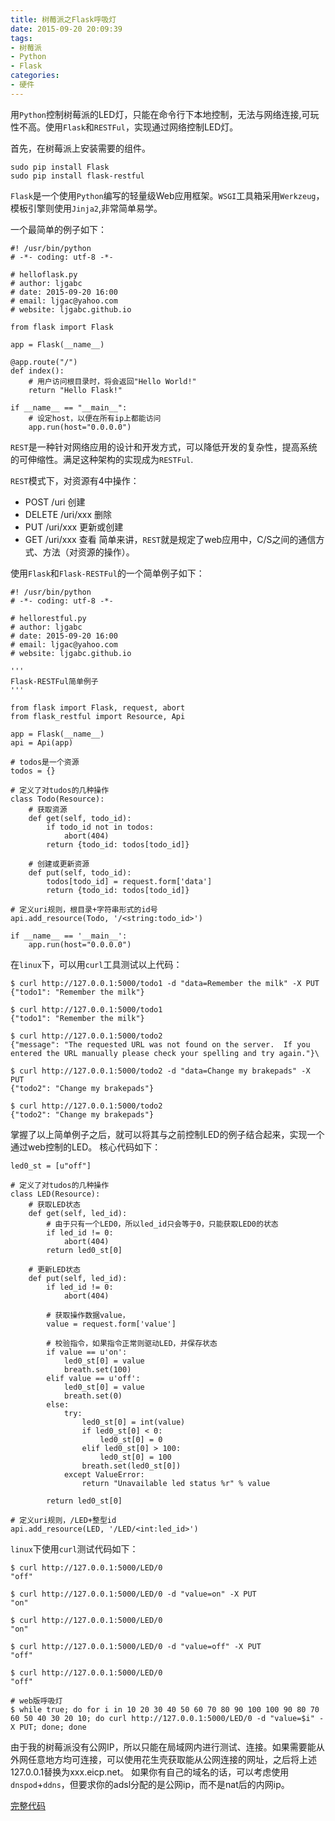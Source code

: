```yaml
---
title: 树莓派之Flask呼吸灯
date: 2015-09-20 20:09:39
tags: 
- 树莓派 
- Python
- Flask
categories: 
- 硬件
---
```


用`Python`控制树莓派的LED灯，只能在命令行下本地控制，无法与网络连接,可玩性不高。使用`Flask`和`RESTFul`，实现通过网络控制LED灯。

首先，在树莓派上安装需要的组件。
```
sudo pip install Flask
sudo pip install flask-restful
```
`Flask`是一个使用`Python`编写的轻量级Web应用框架。`WSGI`工具箱采用`Werkzeug`，模板引擎则使用`Jinja2`,非常简单易学。

一个最简单的例子如下：
```
#! /usr/bin/python
# -*- coding: utf-8 -*-

# helloflask.py
# author: ljgabc
# date: 2015-09-20 16:00
# email: ljgac@yahoo.com
# website: ljgabc.github.io

from flask import Flask

app = Flask(__name__)

@app.route("/")
def index():
    # 用户访问根目录时，将会返回"Hello World!"
    return "Hello Flask!"

if __name__ == "__main__":
    # 设定host，以便在所有ip上都能访问
    app.run(host="0.0.0.0")
```

`REST`是一种针对网络应用的设计和开发方式，可以降低开发的复杂性，提高系统的可伸缩性。满足这种架构的实现成为`RESTFul`.

`REST`模式下，对资源有4中操作：
* POST /uri 创建
* DELETE /uri/xxx 删除
* PUT /uri/xxx 更新或创建
* GET /uri/xxx 查看
简单来讲，`REST`就是规定了web应用中，C/S之间的通信方式、方法（对资源的操作）。

使用`Flask`和`Flask-RESTFul`的一个简单例子如下：
```
#! /usr/bin/python
# -*- coding: utf-8 -*-

# hellorestful.py
# author: ljgabc
# date: 2015-09-20 16:00
# email: ljgac@yahoo.com
# website: ljgabc.github.io

'''
Flask-RESTFul简单例子
'''

from flask import Flask, request, abort
from flask_restful import Resource, Api

app = Flask(__name__)
api = Api(app)

# todos是一个资源
todos = {}

# 定义了对tudos的几种操作
class Todo(Resource):
    # 获取资源
    def get(self, todo_id):
        if todo_id not in todos:
            abort(404)
        return {todo_id: todos[todo_id]}

    # 创建或更新资源
    def put(self, todo_id):
        todos[todo_id] = request.form['data']
        return {todo_id: todos[todo_id]}

# 定义uri规则，根目录+字符串形式的id号
api.add_resource(Todo, '/<string:todo_id>')

if __name__ == '__main__':
    app.run(host="0.0.0.0")
```
在`linux`下，可以用`curl`工具测试以上代码：
```
$ curl http://127.0.0.1:5000/todo1 -d "data=Remember the milk" -X PUT
{"todo1": "Remember the milk"}

$ curl http://127.0.0.1:5000/todo1
{"todo1": "Remember the milk"}

$ curl http://127.0.0.1:5000/todo2
{"message": "The requested URL was not found on the server.  If you entered the URL manually please check your spelling and try again."}\

$ curl http://127.0.0.1:5000/todo2 -d "data=Change my brakepads" -X PUT
{"todo2": "Change my brakepads"}

$ curl http://127.0.0.1:5000/todo2
{"todo2": "Change my brakepads"}
```
掌握了以上简单例子之后，就可以将其与之前控制LED的例子结合起来，实现一个通过web控制的LED。
核心代码如下：
```
led0_st = [u"off"]

# 定义了对tudos的几种操作
class LED(Resource):
    # 获取LED状态
    def get(self, led_id):
        # 由于只有一个LED0，所以led_id只会等于0，只能获取LED0的状态
        if led_id != 0:
            abort(404)
        return led0_st[0]

    # 更新LED状态
    def put(self, led_id):
        if led_id != 0:
            abort(404)

        # 获取操作数据value，
        value = request.form['value']

        # 校验指令，如果指令正常则驱动LED，并保存状态
        if value == u'on':
            led0_st[0] = value
            breath.set(100)
        elif value == u'off':
            led0_st[0] = value
            breath.set(0)
        else:
            try:
                led0_st[0] = int(value)
                if led0_st[0] < 0:
                    led0_st[0] = 0
                elif led0_st[0] > 100:
                    led0_st[0] = 100
                breath.set(led0_st[0])
            except ValueError:
                return "Unavailable led status %r" % value

        return led0_st[0]

# 定义uri规则，/LED+整型id
api.add_resource(LED, '/LED/<int:led_id>')
```
`linux`下使用`curl`测试代码如下：
```
$ curl http://127.0.0.1:5000/LED/0 
"off"

$ curl http://127.0.0.1:5000/LED/0 -d "value=on" -X PUT
"on"

$ curl http://127.0.0.1:5000/LED/0 
"on"

$ curl http://127.0.0.1:5000/LED/0 -d "value=off" -X PUT
"off"

$ curl http://127.0.0.1:5000/LED/0 
"off"

# web版呼吸灯
$ while true; do for i in 10 20 30 40 50 60 70 80 90 100 100 90 80 70 60 50 40 30 20 10; do curl http://127.0.0.1:5000/LED/0 -d "value=$i" -X PUT; done; done
```
由于我的树莓派没有公网IP，所以只能在局域网内进行测试、连接。如果需要能从外网任意地方均可连接，可以使用花生壳获取能从公网连接的网址，之后将上述127.0.0.1替换为xxx.eicp.net。
如果你有自己的域名的话，可以考虑使用`dnspod`+`ddns`，但要求你的adsl分配的是公网ip，而不是nat后的内网ip。

[完整代码](https://github.com/ljgabc/raspberrypi/blob/master/webled.py)